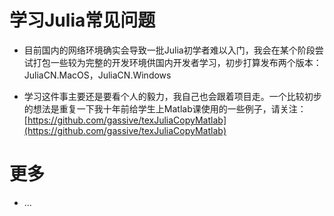 # 学习Julia常见问题

- 目前国内的网络环境确实会导致一批Julia初学者难以入门，我会在某个阶段尝试打包一些较为完整的开发环境供国内开发者学习，初步打算发布两个版本：JuliaCN.MacOS，JuliaCN.Windows

- 学习这件事主要还是要看个人的毅力，我自己也会跟着项目走。一个比较初步的想法是重复一下我十年前给学生上Matlab课使用的一些例子，请关注：[https://github.com/gassive/texJuliaCopyMatlab](https://github.com/gassive/texJuliaCopyMatlab)

# 更多

* ...

